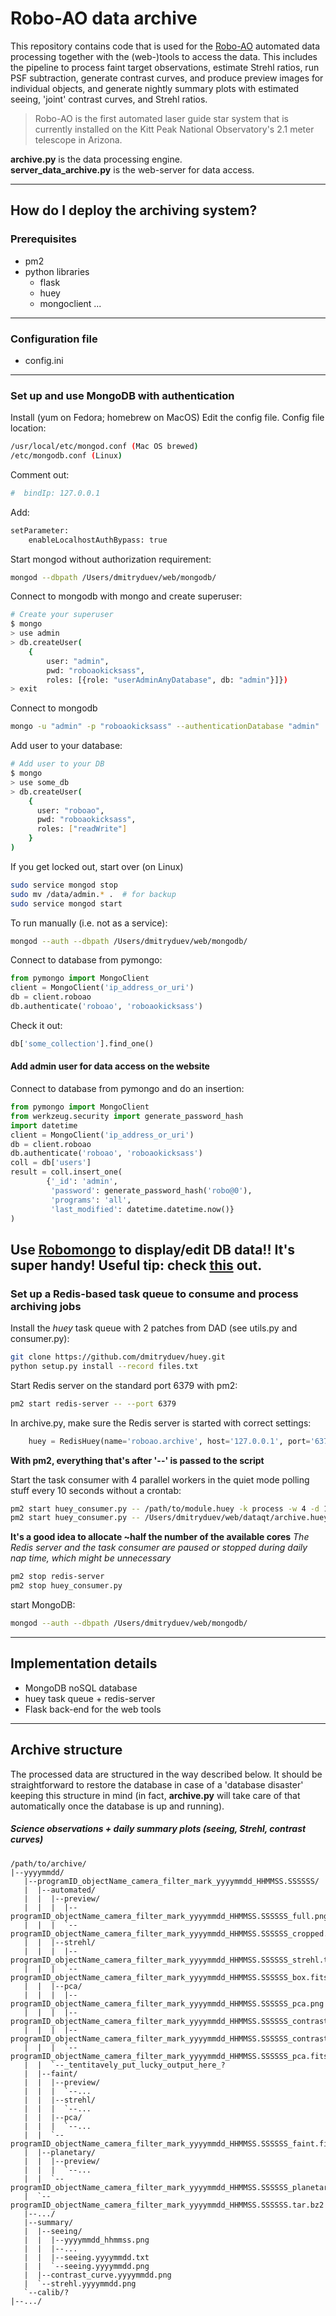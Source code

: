 # Robo-AO data archive

This repository contains code that is used for the [Robo-AO](http://roboao.caltech.edu) automated data processing together with the (web-)tools to access the data.  This includes the pipeline to process faint target observations, estimate Strehl ratios, run PSF subtraction, generate contrast curves, and produce preview images for individual objects, and generate nightly summary plots with estimated seeing, 'joint' contrast curves, and Strehl ratios.  
>Robo-AO is the first automated laser guide star system that is currently installed on the Kitt Peak National Observatory's 2.1 meter telescope in Arizona. 

**archive.py** is the data processing engine.  
**server_data_archive.py** is the web-server for data access.

--- 

## How do I deploy the archiving system?

### Prerequisites
* pm2
* python libraries
  * flask
  * huey
  * mongoclient
  ...

---

### Configuration file

* config.ini

---

### Set up and use MongoDB with authentication
Install (yum on Fedora; homebrew on MacOS)
Edit the config file. Config file location:  
```bash
/usr/local/etc/mongod.conf (Mac OS brewed)
/etc/mongodb.conf (Linux)
```
Comment out:
```bash
#  bindIp: 127.0.0.1
```
Add:
```bash
setParameter:
    enableLocalhostAuthBypass: true
```
Start mongod without authorization requirement:
```bash
mongod --dbpath /Users/dmitryduev/web/mongodb/ 
```
Connect to mongodb with mongo and create superuser:
```bash
# Create your superuser
$ mongo
> use admin
> db.createUser(
    {
        user: "admin",
        pwd: "roboaokicksass", 
        roles: [{role: "userAdminAnyDatabase", db: "admin"}]})
> exit 
```
Connect to mongodb
```bash
mongo -u "admin" -p "roboaokicksass" --authenticationDatabase "admin" 
```
Add user to your database:
```bash
# Add user to your DB
$ mongo
> use some_db
> db.createUser(
    {
      user: "roboao",
      pwd: "roboaokicksass",
      roles: ["readWrite"]
    }
)
```
If you get locked out, start over (on Linux)
```bash
sudo service mongod stop
sudo mv /data/admin.* .  # for backup
sudo service mongod start
```
To run manually (i.e. not as a service):
```bash
mongod --auth --dbpath /Users/dmitryduev/web/mongodb/
```
Connect to database from pymongo:
```python
from pymongo import MongoClient
client = MongoClient('ip_address_or_uri')
db = client.roboao
db.authenticate('roboao', 'roboaokicksass')
```
Check it out:
```python
db['some_collection'].find_one()
```
#### Add admin user for data access on the website
Connect to database from pymongo and do an insertion:
```python
from pymongo import MongoClient
from werkzeug.security import generate_password_hash
import datetime
client = MongoClient('ip_address_or_uri')
db = client.roboao
db.authenticate('roboao', 'roboaokicksass')
coll = db['users']
result = coll.insert_one(
        {'_id': 'admin',
         'password': generate_password_hash('robo@0'),
         'programs': 'all',
         'last_modified': datetime.datetime.now()}
)
```

**Use [Robomongo](https://robomongo.org) to display/edit DB data!! It's super handy!**
Useful tip: check [this](https://docs.mongodb.com/manual/tutorial/enable-authentication/) out.
---

### Set up a Redis-based task queue to consume and process archiving jobs

Install the _huey_ task queue with 2 patches from DAD (see utils.py and consumer.py):
```bash
git clone https://github.com/dmitryduev/huey.git
python setup.py install --record files.txt
```
Start Redis server on the standard port 6379 with pm2:
```bash
pm2 start redis-server -- --port 6379
```
In archive.py, make sure the Redis server is started with correct settings:
```python
    huey = RedisHuey(name='roboao.archive', host='127.0.0.1', port='6379', result_store=True)
```

**With pm2, everything that's after '--' is passed to the script**

Start the task consumer with 4 parallel workers in the quiet mode polling stuff every 10 seconds without a crontab:
```bash
pm2 start huey_consumer.py -- /path/to/module.huey -k process -w 4 -d 10 -n -q
pm2 start huey_consumer.py -- /Users/dmitryduev/web/dataqt/archive.huey -k process -w 4 -d 10 -n -q
```

**It's a good idea to allocate ~half the number of the available cores**
_The Redis server and the task consumer are paused or stopped during daily nap time, which might be unnecessary_
```bash
pm2 stop redis-server
pm2 stop huey_consumer.py
```
start MongoDB:
```bash
mongod --auth --dbpath /Users/dmitryduev/web/mongodb/
```
---

## Implementation details
* MongoDB noSQL database
* huey task queue + redis-server
* Flask back-end for the web tools

---

## Archive structure
The processed data are structured in the way described below. It should be straightforward to restore the database in case of a 'database disaster' keeping this structure in mind (in fact, **archive.py** will take care of that automatically once the database is up and running).

##### Science observations + daily summary plots (seeing, Strehl, contrast curves)
```
/path/to/archive/
|--yyyymmdd/
   |--programID_objectName_camera_filter_mark_yyyymmdd_HHMMSS.SSSSSS/
   |  |--automated/
   |  |  |--preview/
   |  |  |  |--programID_objectName_camera_filter_mark_yyyymmdd_HHMMSS.SSSSSS_full.png
   |  |  |  `--programID_objectName_camera_filter_mark_yyyymmdd_HHMMSS.SSSSSS_cropped.png
   |  |  |--strehl/
   |  |  |  |--programID_objectName_camera_filter_mark_yyyymmdd_HHMMSS.SSSSSS_strehl.txt
   |  |  |  `--programID_objectName_camera_filter_mark_yyyymmdd_HHMMSS.SSSSSS_box.fits
   |  |  |--pca/
   |  |  |  |--programID_objectName_camera_filter_mark_yyyymmdd_HHMMSS.SSSSSS_pca.png
   |  |  |  |--programID_objectName_camera_filter_mark_yyyymmdd_HHMMSS.SSSSSS_contrast_curve.png
   |  |  |  |--programID_objectName_camera_filter_mark_yyyymmdd_HHMMSS.SSSSSS_contrast_curve.txt
   |  |  |  `--programID_objectName_camera_filter_mark_yyyymmdd_HHMMSS.SSSSSS_pca.fits
   |  |  `--_tentitavely_put_lucky_output_here_?
   |  |--faint/
   |  |  |--preview/
   |  |  |  `--...
   |  |  |--strehl/
   |  |  |  `--...
   |  |  |--pca/
   |  |  |  `--...
   |  |  `--programID_objectName_camera_filter_mark_yyyymmdd_HHMMSS.SSSSSS_faint.fits
   |  |--planetary/
   |  |  |--preview/
   |  |  |  `--...
   |  |  `--programID_objectName_camera_filter_mark_yyyymmdd_HHMMSS.SSSSSS_planetary.fits
   |  `--programID_objectName_camera_filter_mark_yyyymmdd_HHMMSS.SSSSSS.tar.bz2
   |--.../
   |--summary/
   |  |--seeing/
   |  |  |--yyyymmdd_hhmmss.png
   |  |  |--...
   |  |  |--seeing.yyyymmdd.txt
   |  |  `--seeing.yyyymmdd.png
   |  |--contrast_curve.yyyymmdd.png
   |  `--strehl.yyyymmdd.png
   `--calib/?
|--.../
```